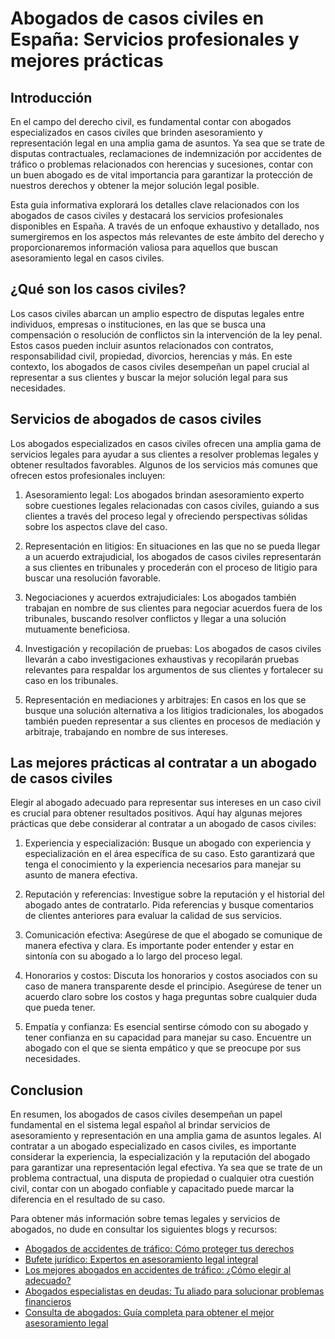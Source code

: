 # Abogados de casos civiles en España: Servicios profesionales y mejores prácticas

## Introducción

En el campo del derecho civil, es fundamental contar con abogados especializados en casos civiles que brinden asesoramiento y representación legal en una amplia gama de asuntos. Ya sea que se trate de disputas contractuales, reclamaciones de indemnización por accidentes de tráfico o problemas relacionados con herencias y sucesiones, contar con un buen abogado es de vital importancia para garantizar la protección de nuestros derechos y obtener la mejor solución legal posible.

Esta guía informativa explorará los detalles clave relacionados con los abogados de casos civiles y destacará los servicios profesionales disponibles en España. A través de un enfoque exhaustivo y detallado, nos sumergiremos en los aspectos más relevantes de este ámbito del derecho y proporcionaremos información valiosa para aquellos que buscan asesoramiento legal en casos civiles.

## ¿Qué son los casos civiles?

Los casos civiles abarcan un amplio espectro de disputas legales entre individuos, empresas o instituciones, en las que se busca una compensación o resolución de conflictos sin la intervención de la ley penal. Estos casos pueden incluir asuntos relacionados con contratos, responsabilidad civil, propiedad, divorcios, herencias y más. En este contexto, los abogados de casos civiles desempeñan un papel crucial al representar a sus clientes y buscar la mejor solución legal para sus necesidades.

## Servicios de abogados de casos civiles

Los abogados especializados en casos civiles ofrecen una amplia gama de servicios legales para ayudar a sus clientes a resolver problemas legales y obtener resultados favorables. Algunos de los servicios más comunes que ofrecen estos profesionales incluyen:

1. Asesoramiento legal: Los abogados brindan asesoramiento experto sobre cuestiones legales relacionadas con casos civiles, guiando a sus clientes a través del proceso legal y ofreciendo perspectivas sólidas sobre los aspectos clave del caso.

2. Representación en litigios: En situaciones en las que no se pueda llegar a un acuerdo extrajudicial, los abogados de casos civiles representarán a sus clientes en tribunales y procederán con el proceso de litigio para buscar una resolución favorable.

3. Negociaciones y acuerdos extrajudiciales: Los abogados también trabajan en nombre de sus clientes para negociar acuerdos fuera de los tribunales, buscando resolver conflictos y llegar a una solución mutuamente beneficiosa.

4. Investigación y recopilación de pruebas: Los abogados de casos civiles llevarán a cabo investigaciones exhaustivas y recopilarán pruebas relevantes para respaldar los argumentos de sus clientes y fortalecer su caso en los tribunales.

5. Representación en mediaciones y arbitrajes: En casos en los que se busque una solución alternativa a los litigios tradicionales, los abogados también pueden representar a sus clientes en procesos de mediación y arbitraje, trabajando en nombre de sus intereses.

## Las mejores prácticas al contratar a un abogado de casos civiles

Elegir al abogado adecuado para representar sus intereses en un caso civil es crucial para obtener resultados positivos. Aquí hay algunas mejores prácticas que debe considerar al contratar a un abogado de casos civiles:

1. Experiencia y especialización: Busque un abogado con experiencia y especialización en el área específica de su caso. Esto garantizará que tenga el conocimiento y la experiencia necesarios para manejar su asunto de manera efectiva.

2. Reputación y referencias: Investigue sobre la reputación y el historial del abogado antes de contratarlo. Pida referencias y busque comentarios de clientes anteriores para evaluar la calidad de sus servicios.

3. Comunicación efectiva: Asegúrese de que el abogado se comunique de manera efectiva y clara. Es importante poder entender y estar en sintonía con su abogado a lo largo del proceso legal.

4. Honorarios y costos: Discuta los honorarios y costos asociados con su caso de manera transparente desde el principio. Asegúrese de tener un acuerdo claro sobre los costos y haga preguntas sobre cualquier duda que pueda tener.

5. Empatía y confianza: Es esencial sentirse cómodo con su abogado y tener confianza en su capacidad para manejar su caso. Encuentre un abogado con el que se sienta empático y que se preocupe por sus necesidades.

## Conclusion

En resumen, los abogados de casos civiles desempeñan un papel fundamental en el sistema legal español al brindar servicios de asesoramiento y representación en una amplia gama de asuntos legales. Al contratar a un abogado especializado en casos civiles, es importante considerar la experiencia, la especialización y la reputación del abogado para garantizar una representación legal efectiva. Ya sea que se trate de un problema contractual, una disputa de propiedad o cualquier otra cuestión civil, contar con un abogado confiable y capacitado puede marcar la diferencia en el resultado de su caso.

Para obtener más información sobre temas legales y servicios de abogados, no dude en consultar los siguientes blogs y recursos:

- [Abogados de accidentes de tráfico: Cómo proteger tus derechos](/abogado-accidente-trafico)
- [Bufete jurídico: Expertos en asesoramiento legal integral](/bufete-juridico)
- [Los mejores abogados en accidentes de tráfico: ¿Cómo elegir al adecuado?](/los-mejores-abogados-en-accidentes-de-trafico)
- [Abogados especialistas en deudas: Tu aliado para solucionar problemas financieros](/abogados-especialistas-en-deudas)
- [Consulta de abogados: Guía completa para obtener el mejor asesoramiento legal](/consulta-de-abogados)